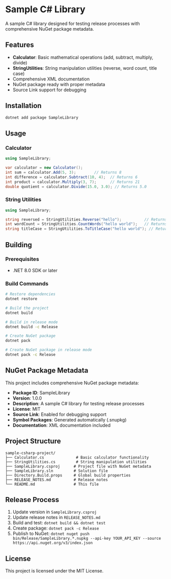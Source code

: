# Sample C# Library

A sample C# library designed for testing release processes with comprehensive NuGet package metadata.

## Features

- **Calculator**: Basic mathematical operations (add, subtract, multiply, divide)
- **StringUtilities**: String manipulation utilities (reverse, word count, title case)
- Comprehensive XML documentation
- NuGet package ready with proper metadata
- Source Link support for debugging

## Installation

```bash
dotnet add package SampleLibrary
```

## Usage

### Calculator

```csharp
using SampleLibrary;

var calculator = new Calculator();
int sum = calculator.Add(5, 3);        // Returns 8
int difference = calculator.Subtract(10, 4);  // Returns 6
int product = calculator.Multiply(3, 7);      // Returns 21
double quotient = calculator.Divide(15.0, 3.0); // Returns 5.0
```

### String Utilities

```csharp
using SampleLibrary;

string reversed = StringUtilities.Reverse("hello");          // Returns "olleh"
int wordCount = StringUtilities.CountWords("hello world");   // Returns 2
string titleCase = StringUtilities.ToTitleCase("hello world"); // Returns "Hello World"
```

## Building

### Prerequisites

- .NET 8.0 SDK or later

### Build Commands

```bash
# Restore dependencies
dotnet restore

# Build the project
dotnet build

# Build in release mode
dotnet build -c Release

# Create NuGet package
dotnet pack

# Create NuGet package in release mode
dotnet pack -c Release
```

## NuGet Package Metadata

This project includes comprehensive NuGet package metadata:

- **Package ID**: SampleLibrary
- **Version**: 1.0.0
- **Description**: A sample C# library for testing release processes
- **License**: MIT
- **Source Link**: Enabled for debugging support
- **Symbol Packages**: Generated automatically (.snupkg)
- **Documentation**: XML documentation included

## Project Structure

```
sample-csharp-project/
├── Calculator.cs              # Basic calculator functionality
├── StringUtilities.cs         # String manipulation utilities
├── SampleLibrary.csproj      # Project file with NuGet metadata
├── SampleLibrary.sln         # Solution file
├── Directory.Build.props     # Global build properties
├── RELEASE_NOTES.md          # Release notes
└── README.md                 # This file
```

## Release Process

1. Update version in `SampleLibrary.csproj`
2. Update release notes in `RELEASE_NOTES.md`
3. Build and test: `dotnet build && dotnet test`
4. Create package: `dotnet pack -c Release`
5. Publish to NuGet: `dotnet nuget push bin/Release/SampleLibrary.*.nupkg --api-key YOUR_API_KEY --source https://api.nuget.org/v3/index.json`

## License

This project is licensed under the MIT License.